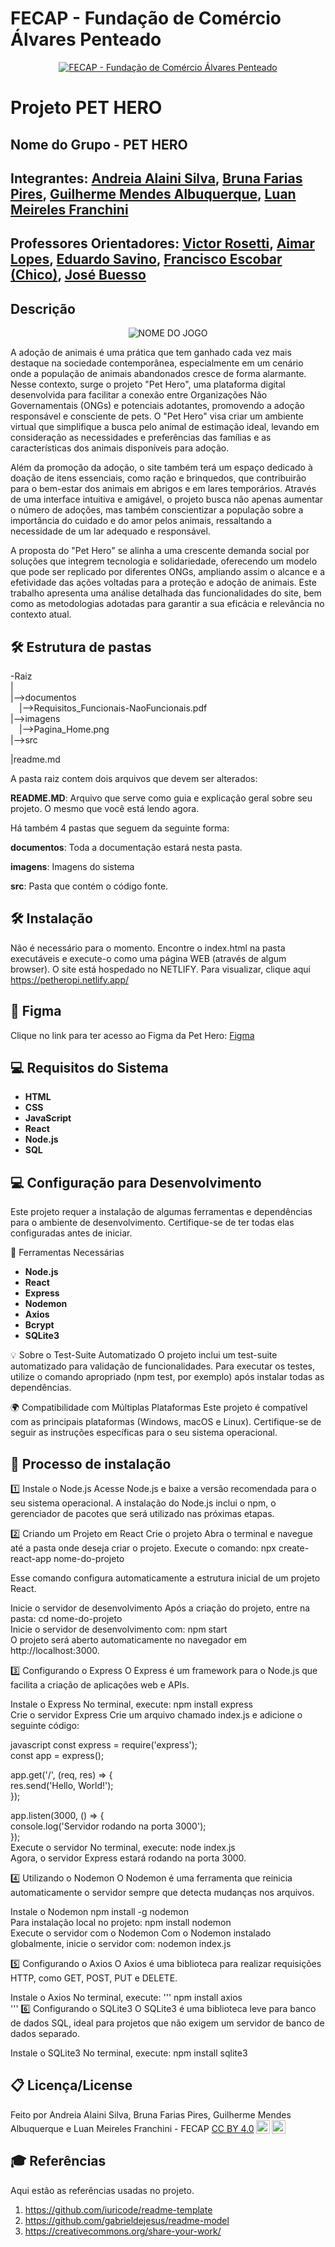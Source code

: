 # FECAP - Fundação de Comércio Álvares Penteado

<p align="center">
<a href= "https://www.fecap.br/"><img src="https://encrypted-tbn0.gstatic.com/images?q=tbn:ANd9GcRhZPrRa89Kma0ZZogxm0pi-tCn_TLKeHGVxywp-LXAFGR3B1DPouAJYHgKZGV0XTEf4AE&usqp=CAU" alt="FECAP - Fundação de Comércio Álvares Penteado" border="0"></a>
</p>

# Projeto PET HERO

## Nome do Grupo - PET HERO

## Integrantes: <a href="https://www.linkedin.com/in/andreia-alaini-854a88208/">Andreia Alaini Silva</a>, <a href="https://www.linkedin.com/in/bruna-farias-727a27277/">Bruna Farias Pires</a>, <a href="https://www.linkedin.com/in/guilherme-mendes-albuquerque-6a50b330a/">Guilherme Mendes Albuquerque</a>, <a href="https://www.linkedin.com/in/luan-m-132452142/">Luan Meireles Franchini</a>

## Professores Orientadores: <a href="https://www.linkedin.com/in/victorbarq/">Victor Rosetti</a>, <a href="https://www.linkedin.com/in/aimarlopes/">Aimar Lopes</a>, <a href="https://www.linkedin.com/in/eduardo-savino-gomes-77833a10/">Eduardo Savino</a>, <a href="https://www.linkedin.com/in/francisco-escobar/">Francisco Escobar (Chico)</a>, <a href="https://www.linkedin.com/in/jbuesso/">José Buesso</a>

## Descrição

<p align="center">
<img src="https://github.com/2024-2-NADS2/Projeto10/blob/main/Imagens/Pagina%20inicial%202.jpg" alt="NOME DO JOGO" border="0">
  
</p>
<p>
</p>

A adoção de animais é uma prática que tem ganhado cada vez mais destaque na sociedade contemporânea, especialmente em um cenário onde a população de animais abandonados cresce de forma alarmante. Nesse contexto, surge o projeto "Pet Hero", uma plataforma digital desenvolvida para facilitar a conexão entre Organizações Não Governamentais (ONGs) e potenciais adotantes, promovendo a adoção responsável e consciente de pets. O "Pet Hero" visa criar um ambiente virtual que simplifique a busca pelo animal de estimação ideal, levando em consideração as necessidades e preferências das famílias e as características dos animais disponíveis para adoção.

Além da promoção da adoção, o site também terá um espaço dedicado à doação de itens essenciais, como ração e brinquedos, que contribuirão para o bem-estar dos animais em abrigos e em lares temporários. Através de uma interface intuitiva e amigável, o projeto busca não apenas aumentar o número de adoções, mas também conscientizar a população sobre a importância do cuidado e do amor pelos animais, ressaltando a necessidade de um lar adequado e responsável.

A proposta do "Pet Hero" se alinha a uma crescente demanda social por soluções que integrem tecnologia e solidariedade, oferecendo um modelo que pode ser replicado por diferentes ONGs, ampliando assim o alcance e a efetividade das ações voltadas para a proteção e adoção de animais. Este trabalho apresenta uma análise detalhada das funcionalidades do site, bem como as metodologias adotadas para garantir a sua eficácia e relevância no contexto atual.

## 🛠 Estrutura de pastas

-Raiz<br>
|<br>
|-->documentos<br>
  &emsp;|-->Requisitos_Funcionais-NaoFuncionais.pdf<br>
|-->imagens<br>
&emsp;|-->Pagina_Home.png<br>
|-->src<br>
       
|readme.md<br>

A pasta raiz contem dois arquivos que devem ser alterados:

<b>README.MD</b>: Arquivo que serve como guia e explicação geral sobre seu projeto. O mesmo que você está lendo agora.

Há também 4 pastas que seguem da seguinte forma:

<b>documentos</b>: Toda a documentação estará nesta pasta.

<b>imagens</b>: Imagens do sistema

<b>src</b>: Pasta que contém o código fonte.

## 🛠 Instalação
Não é necessário para o momento. Encontre o index.html na pasta executáveis e execute-o como uma página WEB (através de algum browser).
O site está hospedado no NETLIFY. Para visualizar, clique aqui https://petheropi.netlify.app/

## 🎨 Figma
Clique no link para ter acesso ao Figma da Pet Hero: <a href="https://www.figma.com/design/LOzkfRIS5qGdcnKGuShdS6/GUIA-DE-ESTILO?node-id=0-1&node-type=canvas&t=niS7wcun9wPuSQAZ-0">Figma</a>

## 💻 Requisitos do Sistema

- **HTML**
- **CSS**
- **JavaScript**
- **React**
- **Node.js**
- **SQL**

## 💻 Configuração para Desenvolvimento
Este projeto requer a instalação de algumas ferramentas e dependências para o ambiente de desenvolvimento. Certifique-se de ter todas elas configuradas antes de iniciar.

🔧 Ferramentas Necessárias

- **Node.js**
- **React**
- **Express**
- **Nodemon**
- **Axios**
- **Bcrypt**
- **SQLite3**

💡 Sobre o Test-Suite Automatizado
O projeto inclui um test-suite automatizado para validação de funcionalidades. Para executar os testes, utilize o comando apropriado (npm test, por exemplo) após instalar todas as dependências.

🌍 Compatibilidade com Múltiplas Plataformas
Este projeto é compatível com as principais plataformas (Windows, macOS e Linux). Certifique-se de seguir as instruções específicas para o seu sistema operacional.

## 🚀 Processo de instalação

1️⃣ Instale o Node.js
Acesse Node.js e baixe a versão recomendada para o seu sistema operacional. A instalação do Node.js inclui o npm, o gerenciador de pacotes que será utilizado nas próximas etapas.

2️⃣ Criando um Projeto em React
Crie o projeto
Abra o terminal e navegue até a pasta onde deseja criar o projeto. Execute o comando:
npx create-react-app nome-do-projeto  

Esse comando configura automaticamente a estrutura inicial de um projeto React.

Inicie o servidor de desenvolvimento
Após a criação do projeto, entre na pasta:
cd nome-do-projeto  
Inicie o servidor de desenvolvimento com:
npm start  
O projeto será aberto automaticamente no navegador em http://localhost:3000.

3️⃣ Configurando o Express
O Express é um framework para o Node.js que facilita a criação de aplicações web e APIs.

Instale o Express
No terminal, execute:
npm install express  
Crie o servidor Express
Crie um arquivo chamado index.js e adicione o seguinte código:

javascript
const express = require('express');  
const app = express();  

app.get('/', (req, res) => {  
    res.send('Hello, World!');  
});  

app.listen(3000, () => {  
    console.log('Servidor rodando na porta 3000');  
});  
Execute o servidor
No terminal, execute:
node index.js  
Agora, o servidor Express estará rodando na porta 3000.

4️⃣ Utilizando o Nodemon
O Nodemon é uma ferramenta que reinicia automaticamente o servidor sempre que detecta mudanças nos arquivos.

Instale o Nodemon
npm install -g nodemon  
Para instalação local no projeto:
npm install nodemon  
Execute o servidor com o Nodemon
Com o Nodemon instalado globalmente, inicie o servidor com:
nodemon index.js  

5️⃣ Configurando o Axios
O Axios é uma biblioteca para realizar requisições HTTP, como GET, POST, PUT e DELETE.

Instale o Axios
No terminal, execute:
'''
npm install axios  
'''
6️⃣ Configurando o SQLite3
O SQLite3 é uma biblioteca leve para banco de dados SQL, ideal para projetos que não exigem um servidor de banco de dados separado.

Instale o SQLite3
No terminal, execute:
npm install sqlite3  

## 📋 Licença/License
<p xmlns:cc="http://creativecommons.org/ns#" >Feito por Andreia Alaini Silva, Bruna Farias Pires, Guilherme Mendes Albuquerque e Luan Meireles Franchini - FECAP <a href="https://creativecommons.org/licenses/by/4.0/?ref=chooser-v1" target="_blank" rel="license noopener noreferrer" style="display:inline-block;">CC BY 4.0<img style="height:22px!important;margin-left:3px;vertical-align:text-bottom;" src="https://mirrors.creativecommons.org/presskit/icons/cc.svg?ref=chooser-v1" alt=""><img style="height:22px!important;margin-left:3px;vertical-align:text-bottom;" src="https://mirrors.creativecommons.org/presskit/icons/by.svg?ref=chooser-v1" alt=""></a></p>

## 🎓 Referências

Aqui estão as referências usadas no projeto.

1. <https://github.com/iuricode/readme-template>
2. <https://github.com/gabrieldejesus/readme-model>
3. <https://creativecommons.org/share-your-work/>

